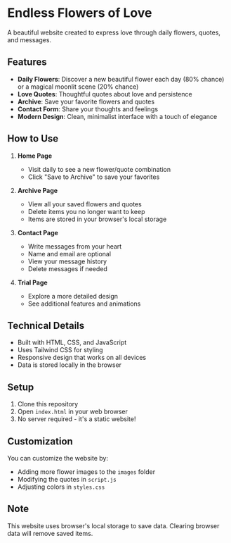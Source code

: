 # Endless Flowers of Love

A beautiful website created to express love through daily flowers, quotes, and messages.

## Features

- **Daily Flowers**: Discover a new beautiful flower each day (80% chance) or a magical moonlit scene (20% chance)
- **Love Quotes**: Thoughtful quotes about love and persistence
- **Archive**: Save your favorite flowers and quotes
- **Contact Form**: Share your thoughts and feelings
- **Modern Design**: Clean, minimalist interface with a touch of elegance

## How to Use

1. **Home Page**
   - Visit daily to see a new flower/quote combination
   - Click "Save to Archive" to save your favorites

2. **Archive Page**
   - View all your saved flowers and quotes
   - Delete items you no longer want to keep
   - Items are stored in your browser's local storage

3. **Contact Page**
   - Write messages from your heart
   - Name and email are optional
   - View your message history
   - Delete messages if needed

4. **Trial Page**
   - Explore a more detailed design
   - See additional features and animations

## Technical Details

- Built with HTML, CSS, and JavaScript
- Uses Tailwind CSS for styling
- Responsive design that works on all devices
- Data is stored locally in the browser

## Setup

1. Clone this repository
2. Open `index.html` in your web browser
3. No server required - it's a static website!

## Customization

You can customize the website by:
- Adding more flower images to the `images` folder
- Modifying the quotes in `script.js`
- Adjusting colors in `styles.css`

## Note

This website uses browser's local storage to save data. Clearing browser data will remove saved items.